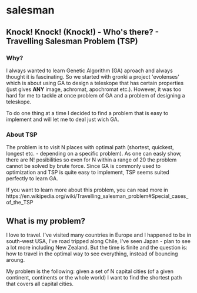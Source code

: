 <h1>salesman</h1>
<h2>Knock! Knock! (Knock!) - Who's there? - Travelling Salesman Problem (TSP)</h2>
<h3>Why?</h3>
<p>I always wanted to learn Genetic Algorithm (GA) aproach and always thought it is fascinating. So we started with gronki a project 'evolenses' which is about using GA to design a teleskope that has certain properties (just gives <strong>ANY</strong> image, achromat, apochromat etc.). However, it was too hard for me to tackle at once problem of GA and a problem of designing a teleskope. </p>
<p>To do one thing at a time I decided to find a problem that is easy to implement and will let me to deal just wich GA. </p>
<h3>About TSP</h3>
<p>The problem is to visit N places with optimal path (shortest, quickest, longest etc. - depending on a specific problem). As one can easly show, there are N! posibilities so even for N within a range of 20 the problem cannot be solved by brute force. Since GA is commonly used to optimization and TSP is quite easy to implement, TSP seems suited perfectly to learn GA.</p>
<p>If you want to learn more about this problem,  you can read more in https://en.wikipedia.org/wiki/Travelling_salesman_problem#Special_cases_of_the_TSP</p>

<h2>What is my problem?</h2>
<p>I love to travel. I've visited many countries in Europe and I happened to be in south-west USA, I've road tripped along Chile, I've seen Japan - plan to see a lot more including New Zealand. But the time is finite and the question is: how to travel in the optimal way to see everything, instead of bouncing aroung.</p>
<p>My problem is the following: given a set of N capital cities (of a given continent, continents or the whole world) I want to find the shortest path that covers all capital cities.</p>
